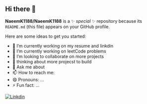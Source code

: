 ## Hi there 👋
**NaeemK1188/NaeemK1188** is a ✨ _special_ ✨ repository because its `README.md` (this file) appears on your GitHub profile.

Here are some ideas to get you started:
- 🔭 I’m currently working on my resume and linkdin
- 🌱 I’m currently working on leetCode problems 
- 👯 I’m looking to collaborate on more projects
- 🤔 thinking about more projecst to build
- 💬 Ask me about 
- 📫 How to reach me: 
- 😄 Pronouns: ...
- ⚡ Fun fact: ...
  
[![Linkdin](https://img.shields.io/badge/Linkdin-blue?style=plastic&link=Linkdin-profile)](https://www.linkedin.com/in/naeem-khayat-albirkdar/)
